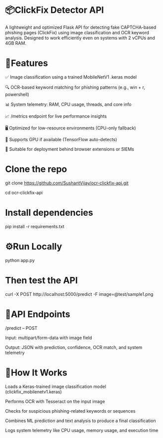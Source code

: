 # 📦ClickFix Detector API
A lightweight and optimized Flask API for detecting fake CAPTCHA-based phishing pages (ClickFix) using image classification and OCR keyword analysis. Designed to work efficiently even on systems with 2 vCPUs and 4GB RAM.

# 🚀Features
✅ Image classification using a trained MobileNetV1 .keras model

🔍 OCR-based keyword matching for phishing patterns (e.g., win + r, powershell)

📊 System telemetry: RAM, CPU usage, threads, and core info

📈 /metrics endpoint for live performance insights

🖥️ Optimized for low-resource environments (CPU-only fallback)

🧠 Supports GPU if available (TensorFlow auto-detects)

🔐 Suitable for deployment behind browser extensions or SIEMs


# Clone the repo
git clone https://github.com/SushantVijay/ocr-clickfix-api.git

cd ocr-clickfix-api

# Install dependencies
pip install -r requirements.txt

# ⚙️Run Locally
python app.py


# Then test the API 
curl -X POST http://localhost:5000/predict -F image=@test/sample1.png

# 📡API Endpoints
/predict – POST

Input: multipart/form-data with image field

Output: JSON with prediction, confidence, OCR match, and system telemetry

# 🧠How It Works
Loads a Keras-trained image classification model (clickfix_mobilenetv1.keras)

Performs OCR with Tesseract on the input image

Checks for suspicious phishing-related keywords or sequences

Combines ML prediction and text analysis to produce a final classification

Logs system telemetry like CPU usage, memory usage, and execution time
